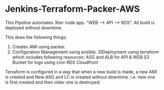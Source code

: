 # Jenkins-Terraform-Packer-AWS
This Pipeline automates 3tier node app. "WEB --> API --> RDS". All build is deployed without downtime.

This does the following things:
1) Creates AMI using packer.
2) Configuration Management using ansible.
3)Deployment using terraform which includes following resources:
	ASG and ALB for API & WEB
	S3 Bucket for logs using cron
	RDS 
	Cloudfront

Terraform is configured in a way that when a new build is made, a new AMI is created and New ASG and LC is created without downtime. i.e. new one is first created and then older one is destroyed.
